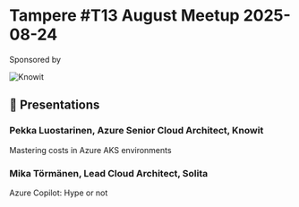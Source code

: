 # Tampere #T13 August Meetup 2025-08-24 

Sponsored by

![Knowit](https://www.itewiki.fi/write/logos/knowit.png)

## 🚀 Presentations 
### Pekka Luostarinen, Azure Senior Cloud Architect, Knowit
Mastering costs in Azure AKS environments

### Mika Törmänen, Lead Cloud Architect, Solita
Azure Copilot: Hype or not
